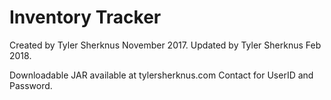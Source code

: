 # Inventory Tracker
Created by Tyler Sherknus November 2017.
Updated by Tyler Sherknus Feb 2018.

Downloadable JAR available at tylersherknus.com
Contact for UserID and Password.
